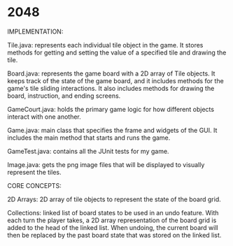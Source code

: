 # 2048

IMPLEMENTATION:

Tile.java:     represents each individual tile object in the game.
  			       It stores methods for getting and setting the value of a
  			       specified tile and drawing the tile.
  	
Board.java:     represents the game board with a 2D array of Tile objects.
                It keeps track of the state of the game board, and it includes methods
                for the game's tile sliding interactions. It also includes methods for
                drawing the board, instruction, and ending screens.
  
GameCourt.java: holds the primary game logic for how different objects
  				      interact with one another.
  				  
Game.java:      main class that specifies the frame and widgets of the GUI.
  			        It includes the main method that starts and runs the game.
  
GameTest.java:  contains all the JUnit tests for my game.
  
Image.java:     gets the png image files that will be displayed to 
  			        visually represent the tiles.


CORE CONCEPTS:

2D Arrays:    2D array of tile objects to represent the state of the board grid.
           
Collections:  linked list of board states to be used in an undo feature.
  	          With each turn the player takes, a 2D array representation of the board grid is 
  	          added to the head of the linked list. When undoing, the current board will then be
  	          replaced by the past board state that was stored on the linked list.
